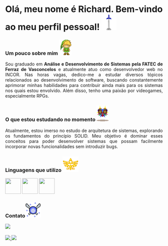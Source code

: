 <h1>Olá, meu nome é Richard. Bem-vindo ao meu perfil pessoal! <img src="./master-sword-2.gif" height="50px"/></h1>

<h3>Um pouco sobre mim <img src="./link.gif" height="50px"/></h3>
<div align="justify">
  <p>Sou graduado em <b>Análise e Desenvolvimento de Sistemas pela FATEC de Ferraz de Vasconcelos</b> e atualmente atuo como desenvolvedor web no INCOR. Nas horas vagas, dedico-me a estudar diversos tópicos relacionados ao desenvolvimento de software, buscando constantemente aprimorar minhas habilidades para contribuir ainda mais para os sistemas nos quais estou envolvido. Além disso, tenho uma paixão por videogames, especialmente RPGs.</p>
</div>

<h3>O que estou estudando no momento <img src="./mask.gif" height="50px"/></h3>

<div align="justify">
  <p> Atualmente, estou imerso no estudo de arquitetura de sistemas, explorando os fundamentos do princípio SOLID. Meu objetivo é dominar esses conceitos para poder desenvolver sistemas que possam facilmente incorporar novas funcionalidades sem introduzir bugs.</p>
</div>

<h3>Linguagens que utilizo <img src="./triforce-god.gif" height="50px"/></h3>
<div>
  <img src="https://cdn.jsdelivr.net/gh/devicons/devicon@latest/icons/java/java-original-wordmark.svg" width="50px" height="50px"/>    
  <img src="https://cdn.jsdelivr.net/gh/devicons/devicon@latest/icons/typescript/typescript-original.svg" width="50px" height="50px"/>
  <img src="https://cdn.jsdelivr.net/gh/devicons/devicon@latest/icons/python/python-original-wordmark.svg" width="50px" height="50px" />     
</div>

<h3>Contato<img src="./navi.gif" height="50px"/></h3>
<div>
  <a href="https://www.linkedin.com/in/RichardAlves23" target="_blank"><img loading="lazy" src="https://img.shields.io/badge/-LinkedIn-%230077B5?style=for-the-badge&logo=linkedin&logoColor=white" target="_blank"></a> 
</div>
<br/>
<div>
  <a href="https://github.com/RichardAlves23">
  <img loading="lazy" height="180em" src="https://github-readme-stats.vercel.app/api/top-langs/?username=RichardAlves23&layout=compact&langs_count=7&theme=dracula"/>
  <img loading="lazy" height="180em" src="https://github-readme-stats.vercel.app/api?username=RichardAlves23&show_icons=true&theme=dracula&include_all_commits=true&count_private=true"/>
</div>
